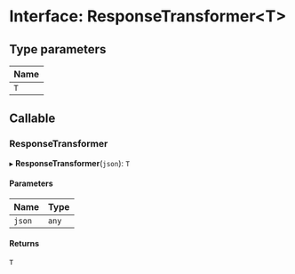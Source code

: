 # Interface: ResponseTransformer<T\>

## Type parameters

| Name |
| :------ |
| `T` |

## Callable

### ResponseTransformer

▸ **ResponseTransformer**(`json`): `T`

#### Parameters

| Name | Type |
| :------ | :------ |
| `json` | `any` |

#### Returns

`T`
